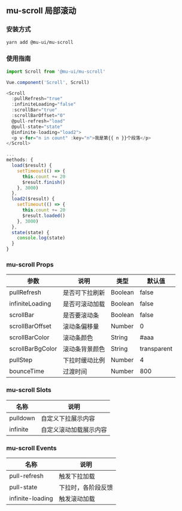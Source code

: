 ## mu-scroll 局部滚动

### 安装方式

```bash
yarn add @mu-ui/mu-scroll
```

### 使用指南

```js
import Scroll from '@mu-ui/mu-scroll'

Vue.component('Scroll', Scroll)

<Scroll
  :pullRefresh="true"
  :infiniteLoading="false"
  :scrollBar="true"
  :scrollBarOffset="0"
  @pull-refresh="load"
  @pull-state="state"
  @infinite-loading="load2">
  <p v-for="n in count" :key="n">我是第{{ n }}个段落</p>
</Scroll>

...
methods: {
  load($result) {
    setTimeout(() => {
      this.count += 20
      $result.finish()
    }, 3000)
  },
  load2($result) {
    setTimeout(() => {
      this.count += 20
      $result.loaded()
    }, 3000)
  },
  state(state) {
    console.log(state)
  }
}
```

### mu-scroll Props

参数|说明|类型|默认值
---|---|---|---
pullRefresh|是否可下拉刷新|Boolean|false
infiniteLoading|是否可滚动加载|Boolean|false
scrollBar|是否要滚动条|Boolean|false
scrollBarOffset|滚动条偏移量|Number|0
scrollBarColor|滚动条颜色|String|#aaa
scrollBarBgColor|滚动条背景颜色|String|transparent
pullStep|下拉时缓动比例|Number|4
bounceTime|过渡时间|Number|800

### mu-scroll Slots

名称|说明
---|---
pulldown|自定义下拉展示内容
infinite|自定义滚动加载展示内容

### mu-scroll Events

名称|说明
---|---
pull-refresh|触发下拉加载
pull-state|下拉时，各阶段反馈
infinite-loading|触发滚动加载
